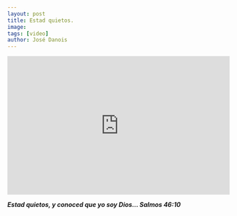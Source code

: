 ```yaml
---
layout: post
title: Estad quietos.
image: 
tags: [video]
author: José Danois
---
```

<iframe width="100%" height="315" src="https://www.youtube.com/embed/cstlsQ_LdcM?si=XFMA72YvvSB4R8vy" title="YouTube video player" frameborder="0" allow="accelerometer; autoplay; clipboard-write; encrypted-media; gyroscope; picture-in-picture; web-share" referrerpolicy="strict-origin-when-cross-origin" allowfullscreen></iframe>

***Estad quietos, y conoced que yo soy Dios… Salmos 46:10***
